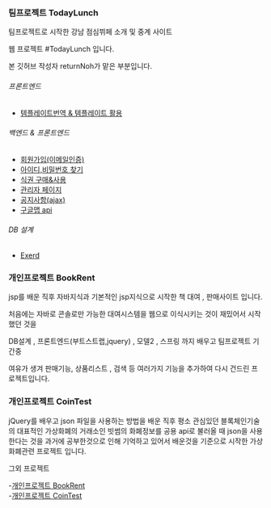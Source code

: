 
### 팀프로젝트 TodayLunch

팀프로젝트로 시작한 강남 점심뷔페 소개 및 중계 사이트

웹 프로젝트 #TodayLunch 입니다.
          

본 깃허브 작성자 returnNoh가 맡은 부분입니다.

###### 프론트엔드
- [템플레이트번역 & 템플레이트 활용](WebContent/main.jsp)

###### 백엔드 & 프론트엔드
- [회원가입(이메일인증)](WebContent/Register)
- [아이디,비밀번호 찾기](WebContent/Login)
- [식권 구매&사용](WebContent/Mypage_p)
- [관리자 페이지](WebContent/Admin)
- [공지사항(ajax)](WebContent/Admin/notice.jsp)
- [구글맵 api](WebContent/map.jsp)

###### DB 설계
- [Exerd](TodayLunch.exerd)



### 개인프로젝트 BookRent

jsp를 배운 직후 자바지식과 기본적인 jsp지식으로 시작한 책 대여 , 판매사이트 입니다.

처음에는 자바로 콘솔로만 가능한 대여시스템을 웹으로 이식시키는 것이 재밌어서 시작했던 것을 

DB설계 , 프론트엔드(부트스트랩,jquery) , 모델2 , 스프링 까지 배우고 팀프로젝트 기간중 

여유가 생겨 판매기능, 상품리스트 , 검색 등 여러가지 기능을 추가하여 다시 건드린 프로젝트입니다.



### 개인프로젝트 CoinTest

jQuery를 배우고  json 파일을 사용하는 방법을 배운 직후
평소 관심있던 블록체인기술의 대표적인 가상화폐의 거래소인 빗썸의 화폐정보를 공용 api로 불러올 때
json을 사용한다는 것을 과거에 공부한것으로 인해 기억하고 있어서 
배운것을 기준으로 시작한 가상화폐관련 프로젝트 입니다.





그외 프로젝트

-[개인프로젝트 BookRent](https://github.com/returnNoh/BooksRent)</br>
-[개인프로젝트 CoinTest](https://github.com/returnNoh/cointest)
